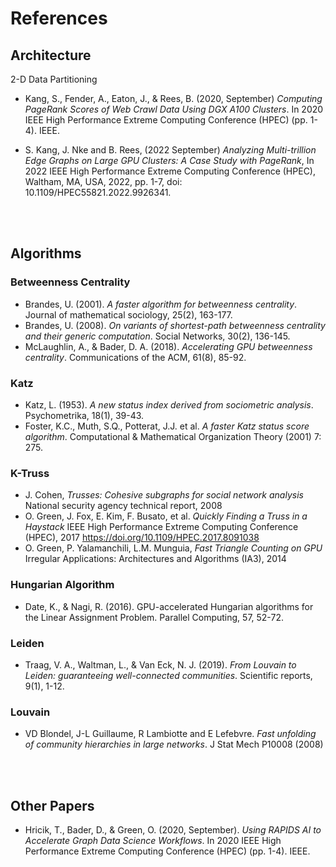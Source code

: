 # References

## Architecture

2-D Data Partitioning

- Kang, S., Fender, A., Eaton, J., & Rees, B. (2020, September) *Computing PageRank Scores of Web Crawl Data Using DGX A100 Clusters*.  In 2020 IEEE High Performance Extreme Computing Conference (HPEC) (pp. 1-4). IEEE.

- S. Kang, J. Nke and B. Rees, (2022 September) *Analyzing Multi-trillion Edge Graphs on Large GPU Clusters: A Case Study with PageRank*, In 2022 IEEE High Performance Extreme Computing Conference (HPEC), Waltham, MA, USA, 2022, pp. 1-7, doi: 10.1109/HPEC55821.2022.9926341.

</br></br>

## Algorithms

### Betweenness Centrality
- Brandes, U. (2001). *A faster algorithm for betweenness centrality*. Journal of mathematical sociology, 25(2), 163-177.
- Brandes, U. (2008). *On variants of shortest-path betweenness centrality and their generic computation*. Social Networks, 30(2), 136-145.
- McLaughlin, A., & Bader, D. A. (2018). *Accelerating GPU betweenness centrality*. Communications of the ACM, 61(8), 85-92.

### Katz
- Katz, L. (1953). *A new status index derived from sociometric analysis*. Psychometrika, 18(1), 39-43.
- Foster, K.C., Muth, S.Q., Potterat, J.J. et al. *A faster Katz status score algorithm*. Computational & Mathematical Organization Theory (2001) 7: 275.

### K-Truss
- J. Cohen, *Trusses: Cohesive subgraphs for social network analysis* National security agency technical report, 2008
- O. Green, J. Fox, E. Kim, F. Busato, et al. *Quickly Finding a Truss in a Haystack* IEEE High Performance Extreme Computing Conference (HPEC), 2017 https://doi.org/10.1109/HPEC.2017.8091038
- O. Green, P. Yalamanchili, L.M. Munguia, *Fast Triangle Counting on GPU* Irregular Applications: Architectures and Algorithms (IA3), 2014

### Hungarian Algorithm
- Date, K., & Nagi, R. (2016). GPU-accelerated Hungarian algorithms for the Linear Assignment Problem. Parallel Computing, 57, 52-72.


### Leiden
- Traag, V. A., Waltman, L., & Van Eck, N. J. (2019). *From Louvain to Leiden: guaranteeing well-connected communities*. Scientific reports, 9(1), 1-12.

### Louvain
- VD Blondel, J-L Guillaume, R Lambiotte and E Lefebvre.  *Fast unfolding of community hierarchies in large networks*. J Stat Mech P10008 (2008)

</br></br>

## Other Papers
- Hricik, T., Bader, D., & Green, O. (2020, September). *Using RAPIDS AI to Accelerate Graph Data Science Workflows*. In 2020 IEEE High Performance Extreme Computing Conference (HPEC) (pp. 1-4). IEEE.


</br></br>

